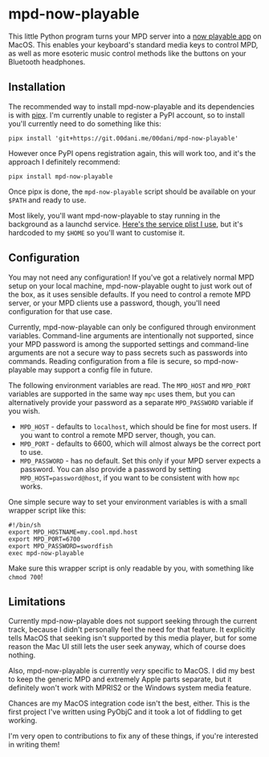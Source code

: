 # mpd-now-playable

This little Python program turns your MPD server into a [now playable app](https://developer.apple.com/documentation/mediaplayer/becoming_a_now_playable_app) on MacOS.
This enables your keyboard's standard media keys to control MPD, as well as more esoteric music control methods like the buttons on your Bluetooth headphones.

## Installation

The recommended way to install mpd-now-playable and its dependencies is with [pipx](https://pypa.github.io/pipx/). I'm currently unable to register a PyPI account, so to install you'll currently need to do something like this:
```shell
pipx install 'git+https://git.00dani.me/00dani/mpd-now-playable'
```

However once PyPI opens registration again, this will work too, and it's the approach I definitely recommend:
```shell
pipx install mpd-now-playable
```

Once pipx is done, the `mpd-now-playable` script should be available on your `$PATH` and ready to use.

Most likely, you'll want mpd-now-playable to stay running in the background as a launchd service. [Here's the service plist I use](./me.00dani.mpd-now-playable.plist), but it's hardcoded to my `$HOME` so you'll want to customise it.

## Configuration

You may not need any configuration! If you've got a relatively normal MPD setup on your local machine, mpd-now-playable ought to just work out of the box, as it uses sensible defaults. If you need to control a remote MPD server, or your MPD clients use a password, though, you'll need configuration for that use case.

Currently, mpd-now-playable can only be configured through environment variables. Command-line arguments are intentionally not supported, since your MPD password is among the supported settings and command-line arguments are not a secure way to pass secrets such as passwords into commands. Reading configuration from a file is secure, so mpd-now-playable may support a config file in future.

The following environment variables are read. The `MPD_HOST` and `MPD_PORT` variables are supported in the same way `mpc` uses them, but you can alternatively provide your password as a separate `MPD_PASSWORD` variable if you wish.

- `MPD_HOST` - defaults to `localhost`, which should be fine for most users. If you want to control a remote MPD server, though, you can.
- `MPD_PORT` - defaults to 6600, which will almost always be the correct port to use.
- `MPD_PASSWORD` - has no default. Set this only if your MPD server expects a password. You can also provide a password by setting `MPD_HOST=password@host`, if you want to be consistent with how `mpc` works.

One simple secure way to set your environment variables is with a small wrapper script like this:
```shell
#!/bin/sh
export MPD_HOSTNAME=my.cool.mpd.host
export MPD_PORT=6700
export MPD_PASSWORD=swordfish
exec mpd-now-playable
```
Make sure this wrapper script is only readable by you, with something like `chmod 700`!

## Limitations

Currently mpd-now-playable does not support seeking through the current track, because I didn't personally feel the need for that feature. It explicitly tells MacOS that seeking isn't supported by this media player, but for some reason the Mac UI still lets the user seek anyway, which of course does nothing.

Also, mpd-now-playable is currently *very* specific to MacOS. I did my best to keep the generic MPD and extremely Apple parts separate, but it definitely won't work with MPRIS2 or the Windows system media feature.

Chances are my MacOS integration code isn't the best, either. This is the first project I've written using PyObjC and it took a lot of fiddling to get working.

I'm very open to contributions to fix any of these things, if you're interested in writing them!
